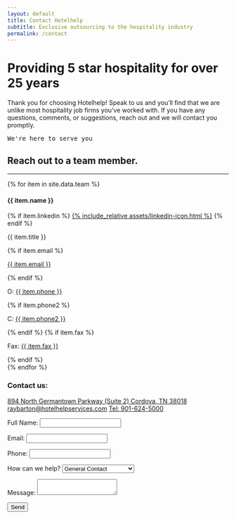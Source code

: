 ```yaml
---
layout: default 
title: Contact Hotelhelp
subtitle: Exclusive outsourcing to the hospitality industry
permalink: /contact
---
```



<div id="contact" class="plus-tile-tx">
	<div class="container center thiner pt-1 pb-4">
		<h1 class="mt-0">Providing 5 star hospitality for over 25 years</h1>
		<p>Thank you for choosing Hotelhelp! Speak to us and you’ll find that we are unlike most hospitality job firms you’ve worked with. If you have any questions, comments, or suggestions, reach out and we will contact you promptly.</p>
	</div>
	<div class="container">
		<div class="flex fx-wrap cards pt-0">
			<div class="fx-item-2 fx-item-md-1 px-1 px-sm-0 mb-3">
				<pre>We're here to serve you</pre>
				<h2>Reach out to a team member.</h2>
				<hr>
				<div class="flex fx-wrap">
				{% for item in site.data.team %}
				<div class="team-member">
					<div class="name">
						<h4>{{ item.name }}</h4>
						{% if item.linkedin %}
							<a href="{{ item.linkedin }}" target="_blank">{% include_relative assets/linkedin-icon.html %}</a>
						{% endif %}
					</div>
					<p class="title">{{ item.title }}</p>
					{% if item.email %}
						<p class="email"><a href="mailto:{{ item.email }}">{{ item.email }}</a></p>
					{% endif %}
					<p class="phone">O: <a href="tel:{{ item.phone }}">{{ item.phone }}</a></p>
					{% if item.phone2 %}
						<p class="phone">C: <a href="tel:{{ item.phone2 }}">{{ item.phone2 }}</a></p>
					{% endif %}
					{% if item.fax %}
	    				<p class="fax">Fax: <a href="fax:{{ item.fax }}">{{ item.fax }}</a></p>
					{% endif %}
				</div>
				{% endfor %}
				</div>
			</div>
			<div class="form-col fx-item-2 fx-item-md-1 px-3 px-md-0 mb-4">
				<div class="form-wrap">
					<h3>Contact us:</h3>
					<div class="general-contact">
						<a href="https://www.google.com/maps/place/894+N+Germantown+Pkwy+%232,+Cordova,+TN+38018" target="_blank">894 North Germantown Parkway (Suite 2) Cordova, TN 38018</a>
						<a href="mailto:raybarton@hotelhelpservices.com">raybarton@hotelhelpservices.com</a>
						<a href="tel:9016245000">Tel: 901-624-5000</a>
					</div>
					<form
					  name="contact"
					  action="/thanks"
					  method="POST"
					  data-netlify-recaptcha="true"
					  data-netlify="true"
					>
						<p>
							<label><span>Full Name:</span>
								<input type="text" name="name" required />
							</label>
						</p>
						<p>
							<label><span>Email:</span>
								<input type="email" name="email" required />
							</label>
						</p>
						<p>
							<label><span>Phone:</span>
								<input type="tel" name="phone" required />
							</label>
						</p>
						<p>
							<label>
								<span>How can we help?</span>
								<select name="role[]">
									<option value="general">General Contact</option>
									<option value="job">Looking for a Job</option>
									<option value="outsourcing">Looking for Outsourcing</option>
								</select>
							</label>
						</p>
						<!-- <p>
							<label>
								<span>Add file:</span>
								<input name="file" type="file"/>
								<span class="note">1 file - Max size 8 MB.</span>
							</label>
						</p> -->
						<p>
							<label>
								<span>Message:</span>
								<textarea name="message"></textarea>
							</label>
						</p>
						<p>
							<div data-netlify-recaptcha="true"></div>
						</p>
						<p>
							<button class="btn" type="submit">Send</button>
						</p>	
					</form>
				</div>
			</div>
		</div>
	</div>
</div>